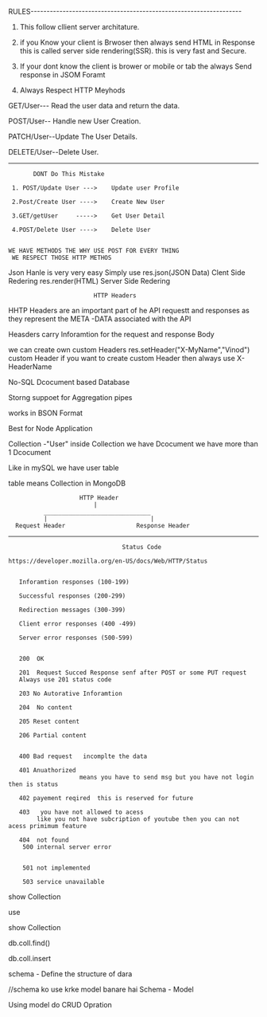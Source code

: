  
RULES------------------------------------------------------------------

1. This follow cllient server architature.

2. if you Know your client is Brwoser then always send HTML in Response
    this is called server side rendering(SSR).
    this is very fast and Secure.
 
3. If your dont know the client is brower or mobile or tab the always
    Send response in JSOM Foramt
    
4. Always Respect HTTP Meyhods

GET/User--- Read the user data and return the data.

POST/User-- Handle new User Creation.

PATCH/User--Update The User Details.

DELETE/User--Delete User.

--------------------------------------------------------------
           DONT Do This Mistake

     1. POST/Update User --->    Update user Profile

     2.Post/Create User ---->    Create New User

     3.GET/getUser     ----->    Get User Detail

     4.POST/Delete User ---->    Delete User


    WE HAVE METHODS THE WHY USE POST FOR EVERY THING
     WE RESPECT THOSE HTTP METHOS



Json Hanle is very very easy 
Simply use    res.json(JSON Data) Clent Side Redering
              res.render(HTML) Server Side Redering






                            HTTP Headers
    
 HHTP Headers are an important part of he API requestt and responses as they represent  the
 META -DATA  associated with the API


 Heasders carry Inforamtion for the request and response Body

 we can create own custom Headers
 res.setHeader("X-MyName","Vinod") custom Header
 if you want to create custom Header then always use X-HeaderName



No-SQL Dcocument based Database

Storng suppoet for Aggregation pipes

works in BSON Format

Best for Node Application


Collection -"User"
inside Collection we have Dcocument 
we have more than 1 Dcocument

Like in mySQL we have user table

table means Collection in MongoDB

                        HTTP Header
                            |
              ______________________________  
              |                             |
      Request Header                    Response Header 

----------------------------------------------------------------------------------------------------
                                    Status Code

    https://developer.mozilla.org/en-US/docs/Web/HTTP/Status


       Inforamtion responses (100-199)

       Successful responses (200-299)

       Redirection messages (300-399)

       Client error responses (400 -499)

       Server error responses (500-599)                            


       200  OK

       201  Request Succed Response senf after POST or some PUT request
       Always use 201 status code

       203 No Autorative Inforamtion

       204  No content

       205 Reset content

       206 Partial content


       400 Bad request   incomplte the data

       401 Anuathorized
                        means you have to send msg but you have not login then is status
                        
       402 payement reqired  this is reserved for future

       403   you have not allowed to acess
            like you not have subcription of youtube then you can not acess primimum feature

       404  not found
        500 internal server error


        501 not implemented

        503 service unavailable


show Collection

use <db name>

show Collection

db.coll.find()

db.coll.insert




schema - Define the structure of dara 

//schema ko use krke model banare hai
Schema - Model

Using model do CRUD Opration




